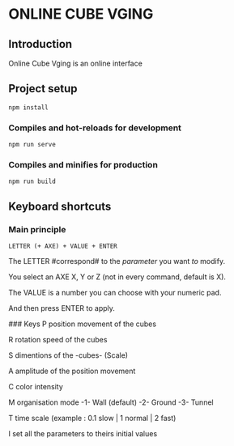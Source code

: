 # ONLINE CUBE VGING

## Introduction

Online Cube Vging is an online interface

## Project setup
```
npm install
```

### Compiles and hot-reloads for development
```
npm run serve
```

### Compiles and minifies for production
```
npm run build
```

## Keyboard shortcuts
### Main principle
```
LETTER (+ AXE) + VALUE + ENTER
```

The LETTER #correspond# to the *parameter* you want _to_ modify.

You select an AXE X, Y or Z (not in every command, default is X).

The VALUE is a number you can choose with your numeric pad.

And then press ENTER to apply.

### Keys
P position movement of the cubes

R rotation speed of the cubes

S dimentions of the -cubes- (Scale)

A amplitude of the position movement

C color intensity

M organisation mode -1- Wall (default) -2- Ground -3- Tunnel

T time scale (example : 0.1 slow | 1 normal | 2 fast)

I set all the parameters to theirs initial values
